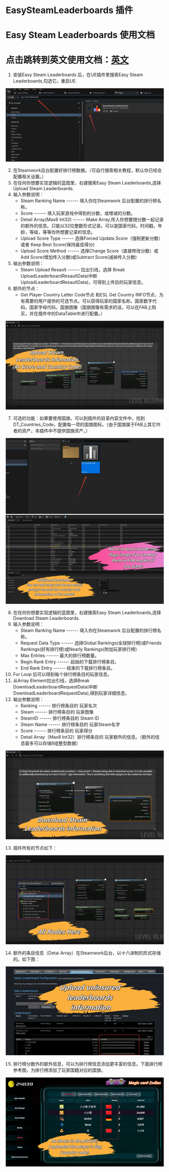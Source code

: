 # EasySteamLeaderboards 插件

# Easy Steam Leaderboards 使用文档
# 点击跳转到英文使用文档：<a href="./README.md">英文</a>


1. 安装Easy Steam Leaderboards 后，在UE插件里搜索Easy Steam Leaderboards,勾选它。重启UE.

<img src="./img/1.jpg"/>

2. 在Steamwork后台配置好排行榜数据。（可自行搜索相关教程，默认你已经会配置相关设置。）
3. 在任何你想要实现逻辑的蓝图里，右键搜索Easy Steam Leaderboards,选择Upload Steam Leaderboards.
4. 输入参数说明：
    * Steam Ranking Name  ------ 填入你在Steamwork 后台配置的排行榜名称。
    * Score  ------ 填入玩家游戏中得到的分数，或增减的分数。
    * Detail Array(Max8 Int32)  ------ Make Array,传入你想要随分数一起记录的额外的信息。只能以32位整数形式记录。可以是国家代码，时间戳，年龄，等级，等等你所想要记录的信息。
    * Upload Score Type  ------ 选择Forced Updata Score（强制更新分数）或者 Keep Best Score(保持最佳得分)
    * Upload Score Method  ------ 选择Change Score（直接修改分数）或Add Score(增加传入分数)或Subtract Score(减掉传入分数)
5. 输出参数说明：
    * Steam Upload Resault  ------ 拉出引线，选择 Break UploadLeaderboardResaultData(中断UploadLeaderboardResaultData)，可得到上传后的玩家信息。
6. 额外的节点：
    * Get Player Country Letter Code节点 和ESL Get Country INFO节点，为有需要的用户提供的可选节点。可以获得玩家的国家名称，国家数字代码，国家字母代码，国旗图像（国旗图像有需求的话，可以在FAB上购买，并在插件中的DataTable中进行配置。）

<img src="./img/Upload.jpg"/>

7. 可选的功能：如果要使用国旗，可以到插件的目录内容文件中，找到DT_Countries_Code，配置每一项的国旗图标。（由于国旗属于FAB上其它作者的资产，本插件中不提供国旗资产。）

<img src="./img/2.jpg"/>

<img src="./img/DT.jpg"/>

8. 在任何你想要实现逻辑的蓝图里，右键搜索Easy Steam Leaderboards,选择Download Steam Leaderboards.
9. 输入参数说明：
    * Steam Ranking Name  ------ 填入你在Steamwork 后台配置的排行榜名称。
    * Request Data Type  ------ 选择Global Rankings(全球排行榜)或Friends Rankings(好有排行榜)或Nearly Rankings(附加玩家排行榜)
    * Max Entries  ------ 最大的排行榜数量。
    * Begin Rank Entry  ------ 起始的下载排行榜条目。
    * End Rank Entry  ------ 结束的下载排行榜条目。
10. For Loop 后可以得到每个排行榜条目的玩家信息。
11. 从Array Element拉出引线，选择Break DownloadLeaderboardRequestData(中断DownloadLeaderboardRequestData),得到玩家详细信息。
12. 输出参数说明：
    * Ranking  ------ 排行榜条目的  玩家名次
    * Steam  ------ 排行榜条目的  玩家图像
    * SteamID  ------ 排行榜条目的  Steam ID
    * Steam Name  ------ 排行榜条目的  玩家Steam名字
    * Score  ------ 排行榜条目的  玩家得分
    * Detail Array（Max8 Int32）排行榜条目的  玩家额外的信息。（额外的信息最多可以存储8组整型数据）

<img src="./img/Download.jpg"/>

13. 插件所有的节点如下：

<img src="./img/AllNodes.jpg"/>

14. 额外的条目信息（Detai Array）在Steamwork后台，以十六进制的形式存储的。如下图：

<img src="./img/Details.jpg"/>

15. 排行榜分数外的额外信息，可以为排行榜信息添加更丰富的信息。下面排行榜参考图，为排行榜添加了玩家国籍对应的国旗。

<img src="./img/Flags.jpg"/>